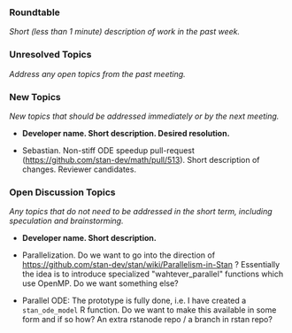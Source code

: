 ### Roundtable
_Short (less than 1 minute) description of work in the past week._

### Unresolved Topics
_Address any open topics from the past meeting._

### New Topics
_New topics that should be addressed immediately or by the next
meeting._

* __Developer name.  Short description.  Desired resolution.__

* Sebastian. Non-stiff ODE speedup pull-request (https://github.com/stan-dev/math/pull/513). Short description of changes. Reviewer candidates.

### Open Discussion Topics
_Any topics that do not need to be addressed in the short term,
including speculation and brainstorming._

* __Developer name.  Short description.__

* Parallelization. Do we want to go into the direction of https://github.com/stan-dev/stan/wiki/Parallelism-in-Stan ? Essentially the idea is to introduce specialized "wahtever_parallel" functions which use OpenMP. Do we want something else?

* Parallel ODE: The prototype is fully done, i.e. I have created a `stan_ode_model` R function. Do we want to make this available in some form and if so how? An extra rstanode repo / a branch in rstan repo?
